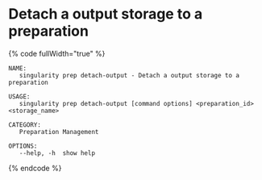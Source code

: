 # Detach a output storage to a preparation

{% code fullWidth="true" %}
```
NAME:
   singularity prep detach-output - Detach a output storage to a preparation

USAGE:
   singularity prep detach-output [command options] <preparation_id> <storage_name>

CATEGORY:
   Preparation Management

OPTIONS:
   --help, -h  show help
```
{% endcode %}

